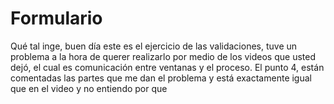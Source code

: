 # Formulario
Qué tal inge, buen día este es el ejercicio de las validaciones, tuve un problema a la hora de querer realizarlo por medio de los videos que usted dejó, el cual es comunicación entre ventanas y el proceso. El punto 4, están comentadas las partes que me dan el problema y está exactamente igual que en el video y no entiendo por que

